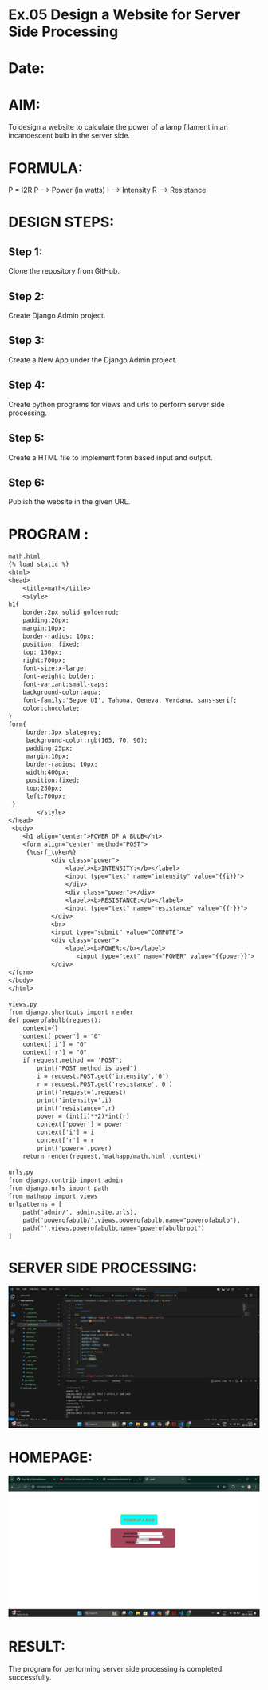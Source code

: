 # Ex.05 Design a Website for Server Side Processing
# Date:
# AIM:
To design a website to calculate the power of a lamp filament in an incandescent bulb in the server side.

# FORMULA:
P = I2R
P --> Power (in watts)
 I --> Intensity
 R --> Resistance

# DESIGN STEPS:
## Step 1:
Clone the repository from GitHub.

## Step 2:
Create Django Admin project.

## Step 3:
Create a New App under the Django Admin project.

## Step 4:
Create python programs for views and urls to perform server side processing.

## Step 5:
Create a HTML file to implement form based input and output.

## Step 6:
Publish the website in the given URL.

# PROGRAM :
```
math.html
{% load static %}
<html>
<head>
    <title>math</title>
    <style>
h1{
    border:2px solid goldenrod;
    padding:20px;
    margin:10px;
    border-radius: 10px;
    position: fixed;
    top: 150px;
    right:700px;
    font-size:x-large;
    font-weight: bolder;
    font-variant:small-caps;
    background-color:aqua;
    font-family:'Segoe UI', Tahoma, Geneva, Verdana, sans-serif;
    color:chocolate;
}
form{
     border:3px slategrey;
     background-color:rgb(165, 70, 90);
     padding:25px;
     margin:10px;
     border-radius: 10px;
     width:400px;
     position:fixed;
     top:250px;
     left:700px;
 }
        </style>
</head>
 <body>
    <h1 align="center">POWER OF A BULB</h1>
    <form align="center" method="POST">
     {%csrf_token%}
            <div class="power">
                <label><b>INTENSITY:</b></label>
                <input type="text" name="intensity" value="{{i}}">
                </div>
                <div class="power"></div>
                <label><b>RESISTANCE:</b></label>
                <input type="text" name="resistance" value="{{r}}">
            </div>
            <br>
            <input type="submit" value="COMPUTE">
            <div class="power">
                <label><b>POWER:</b></label>
                   <input type="text" name="POWER" value="{{power}}">
            </div>
</form>
</body>
</html>

views.py
from django.shortcuts import render 
def powerofabulb(request): 
    context={} 
    context['power'] = "0" 
    context['i'] = "0" 
    context['r'] = "0" 
    if request.method == 'POST': 
        print("POST method is used")
        i = request.POST.get('intensity','0')
        r = request.POST.get('resistance','0')
        print('request=',request) 
        print('intensity=',i) 
        print('resistance=',r) 
        power = (int(i)**2)*int(r) 
        context['power'] = power 
        context['i'] = i
        context['r'] = r 
        print('power=',power) 
    return render(request,'mathapp/math.html',context)

urls.py
from django.contrib import admin 
from django.urls import path 
from mathapp import views 
urlpatterns = [ 
    path('admin/', admin.site.urls), 
    path('powerofabulb/',views.powerofabulb,name="powerofabulb"),
    path('',views.powerofabulb,name="powerofabulbroot")
]
```
# SERVER SIDE PROCESSING:
![alt text](<Screenshot (38).png>)
# HOMEPAGE:
![alt text](<Screenshot (37).png>)
# RESULT:
The program for performing server side processing is completed successfully.
